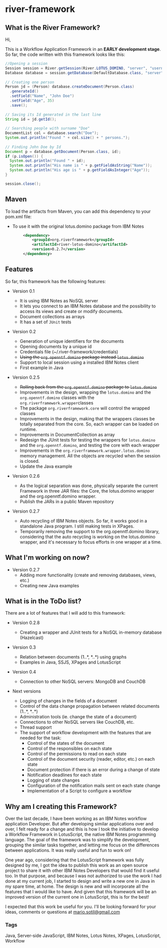 # river-framework

## What is the River Framework?

Hi, 

This is a Workflow Application Framework in an **EARLY development stage**. So far, the code written with this framework looks like this:

```java
//Opening a session
Session session = River.getSession(River.LOTUS_DOMINO, "server", "username", "password");
Database database = session.getDatabase(DefaultDatabase.class, "server", "example.nsf");
    
// Creating one person
Person jd = (Person) database.createDocument(Person.class)
  .generateId()
  .setField("Name", "John Doe")
  .setField("Age", 35)
  .save();
    
// Saving its Id generated in the last line
String id = jd.getId();
    
// Searching people with surname "Doe"				
DocumentList col = database.search("Doe");
System.out.println("Found " + col.size() + " persons.");
		
// Finding John Doe by Id
Document p = database.getDocument(Person.class, id);
if (p.isOpen()) {
  System.out.println("Found " + id);
  System.out.println("His name is " + p.getFieldAsString("Name"));
  System.out.println("His age is " + p.getFieldAsInteger("Age"));
} 

session.close();
```

## Maven

To load the artifacts from Maven, you can add this dependency to your pom.xml file:

- To use it with the original lotus.domino package from IBM Notes

```xml
		<dependency>
			<groupId>org.riverframework</groupId>
			<artifactId>river-lotus-domino</artifactId>
			<version>0.2.7</version>
		</dependency>
```



## Features

So far, this framework has the following features: 

- Version 0.1
  - It is using IBM Notes as NoSQL server
  - It lets you connect to an IBM Notes database and the possibility to access its views and create or modify documents.
  - Document collections as arrays
  - It has a set of `JUnit` tests

- Version 0.2
  - Generation of unique identifiers for the documents
  - Opening documents by a unique id
  - Credentials file (~/.river-framework/credentials)
  - ~~Using the `org.openntf.domino` package instead `lotus.domino`~~
  - Support to local session using a installed IBM Notes client 
  - First example in Java

- Version 0.2.5
  - ~~Rolling back from the `org.openntf.domino` package to `lotus.domino`~~
  - Improvements in the design, wrapping the `lotus.domino` and the `org.openntf.domino` classes with the `org.riverframework.wrapper`classes
  - The package `org.riverframework.core` will control the wrapped classes 
  - Improvements in the design, making that the wrappers classes be totally separated from the core. So, each wrapper can be loaded on runtime.
  - Improvements in DocumentCollection as array
  - Redesign the JUnit tests for testing the wrappers for `lotus.domino` and the `org.openntf.domino`, and testing the core with each wrapper
  - Improvements in the `org.riverframework.wrapper.lotus.domino` memory management. All the objects are recycled when the session is closed.
  - Update the Java example

- Version 0.2.6
  - As the logical separation was done, physically separate the current Framework in three JAR files: the Core, the lotus.domino wrapper and the org.openntf.domino wrapper.
  - Publish the JARs in a public Maven repository

- Version 0.2.7
  - Auto recycling of IBM Notes objects. So far, it works good in a standalone Java program. I still making tests in XPages.
  - Temporarily removing the support to the org.openntf.domino library, considering that the auto recycling is working on the lotus.domino wrapper, and it's necessary to focus efforts in one wrapper at a time. 

## What I'm working on now?

- Version 0.2.7
  - Adding more functionality (create and removing databases, views, etc.)
  - Creating new Java examples
  
## What is in the ToDo list?

There are a lot of features that I will add to this framework:

- Version 0.2.8
  - Creating a wrapper and JUnit tests for a NoSQL in-memory database (Hazelcast)

- Version 0.3
  - Relation between documents (1..\*, \*..\*) using graphs
  - Examples in Java, SSJS, XPages and LotusScript
  
- Version 0.4
  - Connection to other NoSQL servers: MongoDB and CouchDB
  
- Next versions
  - Logging of changes in the fields of a document
  - Control of the data change propagation between related documents (1..\*, \*..\*)
  - Administration tools (ie. change the state of a document)
  - Connections to other NoSQL servers like CouchDB, etc.
  - Thread support
  - The support of workflow development with the features that are needed for the task:
    - Control of the states of the document
    - Control of the responsibles on each state
    - Control of the permissions to read on each state
    - Control of the document security (reader, editor, etc.) on each state
    - Document protection if there is an error during a change of state
    - Notification deadlines for each state
    - Logging of state changes
    - Configuration of the notification mails sent on each state change
    - Implementation of a Script to configure a workflow
  

## Why am I creating this Framework?

Over the last decade, I have been working as an IBM Notes workflow application Developer. But after developing similar applications over and over, I felt ready for a change and this is how I took the initiative to develop a Workflow Framework in LotusScript, the native IBM Notes programming language. The goal of the framework was to simplify the development, grouping the similar tasks together, and letting me focus on the differences between applications. It was really useful and fun to work on!

One year ago, considering that the LotusScript framework was fully designed by me, I got the idea to publish this work as an open source project to share it with other IBM Notes Developers that would find it useful too. In that purpose, and because I was not authorized to use the work I had done at my current job, I started to design and write a new one in Java in my spare time, at home. The design is new and will incorporate all the features that I would like to have. And given that this framework will be an improved version of the current one in LotusScript, this is for the best!

I expected that this work be useful for you. I'll be looking forward for your ideas, comments or questions at mario.sotil@gmail.com


### Tags

Java, Server-side JavaScript, IBM Notes, Lotus Notes, XPages, LotusScript, Workflow




